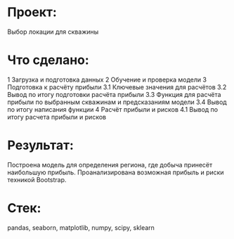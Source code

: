# Проект:
Выбор локации для скважины


# Что сделано:
1  Загрузка и подготовка данных
2  Обучение и проверка модели
3  Подготовка к расчёту прибыли
3.1  Ключевые значения для расчётов
3.2  Вывод по итогу подготовки расчёта прибыли
3.3  Функция для расчёта прибыли по выбранным скважинам и предсказаниям модели
3.4  Вывод по итогу написания функции
4  Расчёт прибыли и рисков
4.1  Вывод по итогу расчета прибыли и рисков


# Результат:
Построена модель для определения региона, где добыча принесёт наибольшую прибыль. Проанализирована возможная прибыль и риски техникой Bootstrap.


# Стек:
pandas, seaborn, matplotlib, numpy, scipy, sklearn
